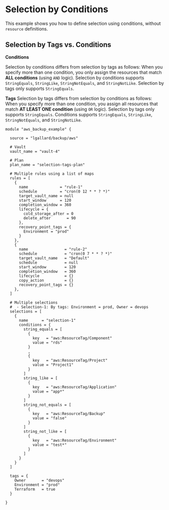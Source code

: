 # Selection by Conditions

This example shows you how to define selection using conditions, without `resource` definitions.

## Selection by Tags vs. Conditions

**Conditions**

Selection by conditions differs from selection by tags as follows: When you specify more than one condition, you only assign the resources that match **ALL conditions** (using `AND` logic).  Selection by conditions supports `StringEquals`, `StringLike`, `StringNotEquals`, and `StringNotLike`. Selection by tags only supports `StringEquals`.

**Tags**
Selection by tags differs from selection by conditions as follows: When you specify more than one condition, you assign all resources that match **AT LEAST ONE condition** (using `OR` logic).  Selection by tags only supports `StringEquals`. Conditions supports `StringEquals`, `StringLike`, `StringNotEquals`, and `StringNotLike`.

```
module "aws_backup_example" {

  source = "lgallard/backup/aws"

  # Vault
  vault_name = "vault-4"

  # Plan
  plan_name = "selection-tags-plan"

  # Multiple rules using a list of maps
  rules = [
    {
      name              = "rule-1"
      schedule          = "cron(0 12 * * ? *)"
      target_vault_name = null
      start_window      = 120
      completion_window = 360
      lifecycle = {
        cold_storage_after = 0
        delete_after       = 90
      },
      recovery_point_tags = {
        Environment = "prod"
      }
    },
    {
      name                = "rule-2"
      schedule            = "cron(0 7 * * ? *)"
      target_vault_name   = "Default"
      schedule            = null
      start_window        = 120
      completion_window   = 360
      lifecycle           = {}
      copy_action         = {}
      recovery_point_tags = {}
    },
  ]

  # Multiple selections
  #  - Selection-1: By tags: Environment = prod, Owner = devops
  selections = [
    {
      name      = "selection-1"
      conditions = {
        string_equals = [
          {
            key   = "aws:ResourceTag/Component"
            value = "rds"
          }
          ,
          {
            key   = "aws:ResourceTag/Project"
            value = "Project1"
          }
        ]
        string_like = [
          {
            key   = "aws:ResourceTag/Application"
            value = "app*"
          }
        ]
        string_not_equals = [
          {
            key   = "aws:ResourceTag/Backup"
            value = "false"
          }
        ]
        string_not_like = [
          {
            key   = "aws:ResourceTag/Environment"
            value = "test*"
          }
        ]
      }
    }
  ]

  tags = {
    Owner       = "devops"
    Environment = "prod"
    Terraform   = true
  }

}
```
